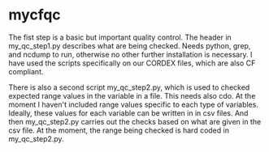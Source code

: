 # mycfqc

The fist step is a basic but important quality control. The header in my_qc_step1.py describes what are being checked. Needs python, grep, and ncdump to run, otherwise no other further installation is necessary. I have used the scripts specifically on our CORDEX files, which are also CF compliant. 

There is also a second script my_qc_step2.py, which is used to checked expected range values in the variable in a file. This needs also cdo. At the moment I haven't included range values specific to each type of variables. Ideally, these values for each variable can be written in in csv files. And then my_qc_step2.py carries out the checks based on what are given in the csv file. At the moment, the range being checked is hard coded in my_qc_step2.py.
